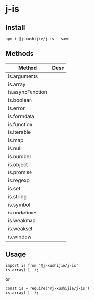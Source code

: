 # j-is

## Install

```
npm i @j-xushijie/j-is --save
```

## Methods

| Method | Desc |
| --- | ---- |
| is.arguments| |
| is.array| |
| is.asyncFunction | |
| is.boolean | |
| is.error | |
| is.formdata | |
| is.function | |
| is.iterable | |
| is.map | |
| is.null | |
| is.number | |
| is.object | |
| is.promise | |
| is.regexp | |
| is.set | |
| is.string | |
| is.symbol | |
| is.undefined | |
| is.weakmap | |
| is.weakset | |
| is.window | |


## Usage

```
import is from '@j-xushijie/j-is'
is.array( [] );
```

or

```
const is = require('@j-xushijie/j-is')
is.array( [] );
```
